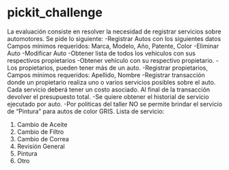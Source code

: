 # pickit_challenge

La evaluación consiste en resolver la necesidad de registrar servicios sobre automotores.
Se pide lo siguiente:
-Registrar Autos con los siguientes datos
Campos mínimos requeridos: Marca, Modelo, Año, Patente, Color
-Eliminar Auto
-Modificar Auto
-Obtener lista de todos los vehículos con sus respectivos propietarios
-Obtener vehículo con su respectivo propietario.
-Los propietarios, pueden tener más de un auto.
-Registrar propietarios, Campos mínimos requeridos: Apellido, Nombre
-Registrar transacción donde un propietario realiza uno o varios servicios posibles sobre el
auto.
Cada servicio deberá tener un costo asociado. Al final de la transacción devolver el
presupuesto total.
-Se quiere obtener el historial de servicio ejecutado por auto.
-Por politicas del taller NO se permite brindar el servicio de “Pintura” para autos de color
GRIS.
Lista de servicio:

1. Cambio de Aceite
2. Cambio de Filtro
3. Cambio de Correa
4. Revisión General
5. Pintura
6. Otro
